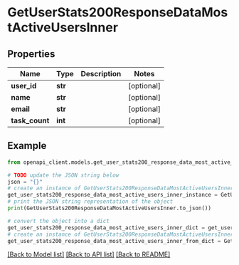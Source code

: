 # GetUserStats200ResponseDataMostActiveUsersInner


## Properties

Name | Type | Description | Notes
------------ | ------------- | ------------- | -------------
**user_id** | **str** |  | [optional] 
**name** | **str** |  | [optional] 
**email** | **str** |  | [optional] 
**task_count** | **int** |  | [optional] 

## Example

```python
from openapi_client.models.get_user_stats200_response_data_most_active_users_inner import GetUserStats200ResponseDataMostActiveUsersInner

# TODO update the JSON string below
json = "{}"
# create an instance of GetUserStats200ResponseDataMostActiveUsersInner from a JSON string
get_user_stats200_response_data_most_active_users_inner_instance = GetUserStats200ResponseDataMostActiveUsersInner.from_json(json)
# print the JSON string representation of the object
print(GetUserStats200ResponseDataMostActiveUsersInner.to_json())

# convert the object into a dict
get_user_stats200_response_data_most_active_users_inner_dict = get_user_stats200_response_data_most_active_users_inner_instance.to_dict()
# create an instance of GetUserStats200ResponseDataMostActiveUsersInner from a dict
get_user_stats200_response_data_most_active_users_inner_from_dict = GetUserStats200ResponseDataMostActiveUsersInner.from_dict(get_user_stats200_response_data_most_active_users_inner_dict)
```
[[Back to Model list]](../README.md#documentation-for-models) [[Back to API list]](../README.md#documentation-for-api-endpoints) [[Back to README]](../README.md)


